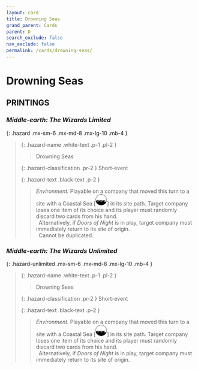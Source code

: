 ```yaml
---
layout: card
title: Drowning Seas
grand_parent: Cards
parent: D
search_exclude: false
nav_exclude: false
permalink: /cards/drowning-seas/
---
```


# Drowning Seas


## PRINTINGS


### _Middle-earth: The Wizards Limited_

{: .hazard .mx-sm-6 .mx-md-8 .mx-lg-10 .mb-4 }
> {: .hazard-name .white-text .p-1 .pl-2 }
> > <div class="hazard-mp"></div>
> > <div class="card-name">Drowning Seas</div>
>
> {: .hazard-classification .pr-2 }
> Short-event
>
> {: .hazard-text .black-text .p-2 }
> > _Environment._ Playable on a company that moved this turn to a site with a Coastal Sea <nobr>[<img src="/assets/images/coastalsea.svg">]</nobr> in its site path. Target company loses one item of its choice and its player must randomly discard two cards from his hand. <br>&ensp;Alternatively, if _Doors of Night_ is in play, target company must immediately return to its site of origin. <br>&ensp;Cannot be duplicated.
>

### _Middle-earth: The Wizards Unlimited_

{: .hazard-unlimited .mx-sm-6 .mx-md-8 .mx-lg-10 .mb-4 }
> {: .hazard-name .white-text .p-1 .pl-2 }
> > <div class="hazard-mp"></div>
> > <div class="card-name">Drowning Seas</div>
>
> {: .hazard-classification .pr-2 }
> Short-event
>
> {: .hazard-text .black-text .p-2 }
> > _Environment._ Playable on a company that moved this turn to a site with a Coastal Sea <nobr>[<img src="/assets/images/coastalsea.svg">]</nobr> in its site path. Target company loses one item of its choice and its player must randomly discard two cards from his hand. <br>&ensp;Alternatively, if _Doors of Night_ is in play, target company must immediately return to its site of origin. 
>
